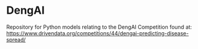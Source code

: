 # DengAI

Repository for Python models relating to the DengAI Competition found at: https://www.drivendata.org/competitions/44/dengai-predicting-disease-spread/

